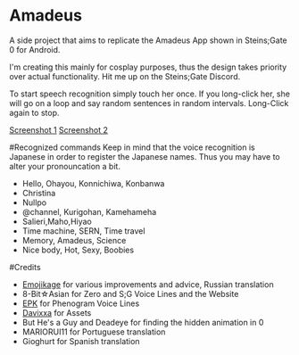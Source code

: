 # Amadeus
A side project that aims to replicate the Amadeus App shown in Steins;Gate 0 for Android.

I'm creating this mainly for cosplay purposes, thus the design takes priority over actual functionality.
Hit me up on the Steins;Gate Discord.

To start speech recognition simply touch her once. If you long-click her, she will go on a loop and say random sentences in random intervals. Long-Click again to stop.

<a href="https://github.com/Yink/Amadeus/blob/master/Screenshots/Callscreeen.png?raw=true">Screenshot 1</a>
<a href="https://github.com/Yink/Amadeus/blob/master/Screenshots/Kurisuscreen.png?raw=true">Screenshot 2</a>

#Recognized commands
Keep in mind that the voice recognition is Japanese in order to register the Japanese names. Thus you may have to alter your pronouncation a bit.
<ul>
<li>Hello, Ohayou, Konnichiwa, Konbanwa</li>
<li>Christina</li>
<li>Nullpo</li>
<li>@channel, Kurigohan, Kamehameha</li>
<li>Salieri,Maho,Hiyao</li>
<li>Time machine, SERN, Time travel</li>
<li>Memory, Amadeus, Science</li>
<li>Nice body, Hot, Sexy, Boobies</li>
</ul>

#Credits
<ul>
<li><a href="https://github.com/RIP95">Emojikage</a> for various improvements and advice, Russian translation</li>
<li>8-Bit☆Asian for Zero and S;G Voice Lines and the Website</li>
<li><a href="https://twitter.com/SG_EPK_X29">EPK</a> for Phenogram Voice Lines</li>
<li><a href="https://twitter.com/DavixxaYT">Davixxa</a> for Assets</li>
<li>But He's a Guy and Deadeye for finding the hidden animation in 0</li>
<li>MARIORUI11 for Portuguese translation</li>
<li>Gioghurt for Spanish translation</li>
</ul>
